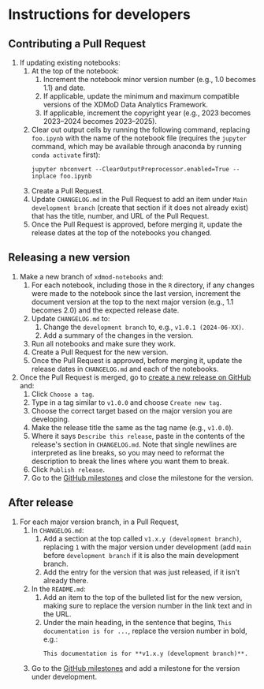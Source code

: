 # Instructions for developers

## Contributing a Pull Request

1. If updating existing notebooks:
    1. At the top of the notebook:
        1. Increment the notebook minor version number (e.g., 1.0 becomes 1.1)
           and date.
        1. If applicable, update the minimum and maximum compatible versions of
           the XDMoD Data Analytics Framework.
        1. If applicable, increment the copyright year (e.g., 2023 becomes
           2023–2024 becomes 2023–2025).
    1. Clear out output cells by running the following command, replacing
       `foo.ipynb` with the name of the notebook file (requires the `jupyter`
       command, which may be available through anaconda by running `conda
       activate` first):
        ```
        jupyter nbconvert --ClearOutputPreprocessor.enabled=True --inplace foo.ipynb
        ```
    1. Create a Pull Request.
    1. Update `CHANGELOG.md` in the Pull Request to add an item under `Main
       development branch` (create that section if it does not already exist)
       that has the title, number, and URL of the Pull Request.
    1. Once the Pull Request is approved, before merging it, update the release
       dates at the top of the notebooks you changed.

## Releasing a new version

1. Make a new branch of `xdmod-notebooks` and:
    1. For each notebook, including those in the `R` directory, if any changes
       were made to the notebook since the last version, increment the document
       version at the top to the next major version (e.g., 1.1 becomes 2.0) and
       the expected release date.
    1. Update `CHANGELOG.md` to:
        1. Change the `development branch` to, e.g., `v1.0.1 (2024-06-XX)`.
        1. Add a summary of the changes in the version.
    1. Run all notebooks and make sure they work.
    1. Create a Pull Request for the new version.
    1. Once the Pull Request is approved, before merging it, update the release
       dates in `CHANGELOG.md` and each of the notebooks.
1. Once the Pull Request is merged, go to
   [create a new release on GitHub](https://github.com/ubccr/xdmod-notebooks/releases/new)
   and:
    1. Click `Choose a tag`.
    1. Type in a tag similar to `v1.0.0` and choose `Create new tag`.
    1. Choose the correct target based on the major version you are developing.
    1. Make the release title the same as the tag name (e.g., `v1.0.0`).
    1. Where it says `Describe this release`, paste in the contents of the
       release's section in `CHANGELOG.md`. Note that single newlines are
       interpreted as line breaks, so you may need to reformat the description
       to break the lines where you want them to break.
    1. Click `Publish release`.
    1. Go to the [GitHub milestones](https://github.com/ubccr/xdmod-data/milestones)
       and close the milestone for the version.

## After release

1. For each major version branch, in a Pull Request,
    1. In `CHANGELOG.md`:
        1. Add a section at the top called `v1.x.y (development branch)`,
           replacing `1` with the major version under development (add `main`
           before `development branch` if it is also the main development
           branch.
        1. Add the entry for the version that was just released, if it isn't
           already there.
    1. In the `README.md`:
        1. Add an item to the top of the bulleted list for
           the new version, making sure to replace the version number in
           the link text and in the URL.
        1. Under the main heading, in the sentence that begins,
           `This documentation is for ...`, replace the version number in bold,
           e.g.:
            ```
            This documentation is for **v1.x.y (development branch)**.
            ```
    1. Go to the [GitHub milestones](https://github.com/ubccr/xdmod-notebooks/milestones)
       and add a milestone for the version under development.
